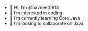 - 👋 Hi, I’m @navneet0613
- 👀 I’m interested in coding
- 🌱 I’m currently learning Core Java
- 💞️ I’m looking to collaborate on Java

<!---
navneet0613/navneet0613 is a ✨ special ✨ repository because its `README.md` (this file) appears on your GitHub profile.
You can click the Preview link to take a look at your changes.
--->
